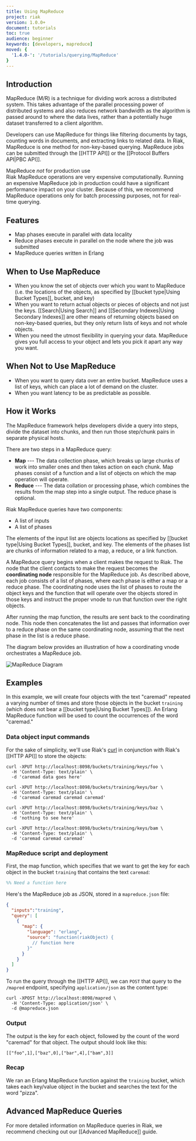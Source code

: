 ```yaml
---
title: Using MapReduce
project: riak
version: 1.0.0+
document: tutorials
toc: true
audience: beginner
keywords: [developers, mapreduce]
moved: {
  '1.4.0-': '/tutorials/querying/MapReduce'
}
---
```


## Introduction

MapReduce (M/R) is a technique for dividing work across a distributed
system. This takes advantage of the parallel processing power of
distributed systems and also reduces network bandwidth as the algorithm
is passed around to where the data lives, rather than a potentially huge
dataset transferred to a client algorithm.

Developers can use MapReduce for things like filtering documents by
tags, counting words in documents, and extracting links to related data.
In Riak, MapReduce is one method for non-key-based querying. MapReduce
jobs can be submitted through the [[HTTP API]] or the
[[Protocol Buffers API|PBC API]].

<div class="note">
<div class="title">MapReduce <em>not</em> for production use</div>
Riak MapReduce operations are very expensive computationally. Running an
expensive MapReduce job in production could have a significant
performance impact on your cluster. Because of this, we recommend
MapReduce operations only for batch processing purposes, not for real-
time querying.
</div>

## Features

* Map phases execute in parallel with data locality
* Reduce phases execute in parallel on the node where the job was submitted
* MapReduce queries written in Erlang

## When to Use MapReduce

* When you know the set of objects over which you want to MapReduce (i.e. the locations of the objects, as specified by [[bucket type|Using Bucket Types]], bucket, and key)
* When you want to return actual objects or pieces of objects and not just the keys. [[Search|Using Search]] and [[Secondary Indexes|Using Secondary Indexes]] are other means of returning objects based on non-key-based queries, but they only return lists of keys and not whole objects.
* When you need the utmost flexibility in querying your data. MapReduce gives you full access to your object and lets you pick it apart any way you want.

## When Not to Use MapReduce

* When you want to query data over an entire bucket. MapReduce uses a list of keys, which can place a lot of demand on the cluster.
* When you want latency to be as predictable as possible.

## How it Works

The MapReduce framework helps developers divide a query into steps,
divide the dataset into chunks, and then run those step/chunk pairs in
separate physical hosts.

There are two steps in a MapReduce query:

* **Map** --- The data collection phase, which breaks up large chunks of work into smaller ones and then takes action on each chunk. Map phases consist of a function and a list of objects on which the map operation will operate.
* **Reduce** --- The data collation or processing phase, which combines the results from the map step into a single output. The reduce phase is optional.

Riak MapReduce queries have two components:

* A list of inputs
* A list of phases

The elements of the input list are objects locations as specified by
[[bucket type|Using Bucket Types]], bucket, and key. The elements of the
phases list are chunks of information related to a map, a reduce, or a
link function.

A MapReduce query begins when a client makes the request to Riak. The
node that the client contacts to make the request becomes the
**coordinating node** responsible for the MapReduce job. As described
above, each job consists of a list of phases, where each phase is either
a map or a reduce phase. The coordinating node uses the list of phases
to route the object keys and the function that will operate
over the objects stored in those keys and instruct the proper vnode
to run that function over the right objects.

After running the map function, the results are sent back to the
coordinating node. This node then concatenates the list and passes that
information over to a reduce phase on the same coordinating node, 
assuming that the next phase in the list is a reduce phase.

The diagram below provides an illustration of how a coordinating vnode
orchestrates a MapReduce job.

![MapReduce Diagram](/images/MapReduce-diagram.png)

## Examples

In this example, we will create four objects with the text "caremad"
repeated a varying number of times and store those objects in the bucket
`training` (which does not bear a [[bucket type|Using Bucket Types]]).
An Erlang MapReduce function will be used to count the occurrences of
the word "caremad."

### Data object input commands

For the sake of simplicity, we'll use Riak's [curl](http://curl.haxx.se/)
in conjunction with Riak's [[HTTP API]] to store the objects:

```curl
curl -XPUT http://localhost:8098/buckets/training/keys/foo \
  -H 'Content-Type: text/plain' \
  -d 'caremad data goes here'

curl -XPUT http://localhost:8098/buckets/training/keys/bar \
  -H 'Content-Type: text/plain' \
  -d 'caremad caremad caremad caremad'

curl -XPUT http://localhost:8098/buckets/training/keys/baz \
  -H 'Content-Type: text/plain' \
  -d 'nothing to see here'

curl -XPUT http://localhost:8098/buckets/training/keys/bam \
  -H 'Content-Type: text/plain' \
  -d 'caremad caremad caremad'
```

### MapReduce script and deployment

First, the map function, which specifies that we want to get the key
for each object in the bucket `training` that contains the text
`caremad`:

```erlang
%% Need a function here
```

Here's the MapReduce job as JSON, stored in a `mapreduce.json` file:

```json
{
  "inputs":"training",
  "query": [
    {
      "map": {
        "language": "erlang",
        "source": "function(riakObject) {
          // function here
        }"
      }
    }
  ]
}
```

To run the query through the [[HTTP API]], we can `POST` that query
to the `/mapred` endpoint, specifying `application/json` as the content
type:

```curl
curl -XPOST http://localhost:8098/mapred \
  -H 'Content-Type: application/json' \
  -d @mapreduce.json
```

### Output

The output is the key for each object, followed by the count of the word 
"caremad" for that object. The output should look like this:

```
[["foo",1],["baz",0],["bar",4],["bam",3]]
```

### Recap

We ran an Erlang MapReduce function against the `training` bucket, which
takes each key/value object in the bucket and searches the text for the
word "pizza".

## Advanced MapReduce Queries

For more detailed information on MapReduce queries in Riak, we recommend
checking out our [[Advanced MapReduce]] guide.

